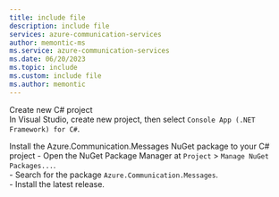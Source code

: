 ```yaml
---
title: include file
description: include file
services: azure-communication-services
author: memontic-ms
ms.service: azure-communication-services
ms.date: 06/20/2023
ms.topic: include
ms.custom: include file
ms.author: memontic
---
```


Create new C# project   
In Visual Studio, create new project, then select `Console App (.NET Framework) for C#`.
 
Install the Azure.Communication.Messages NuGet package to your C# project
    - Open the NuGet Package Manager at `Project` > `Manage NuGet Packages...`.   
    - Search for the package `Azure.Communication.Messages`.   
    - Install the latest release.

